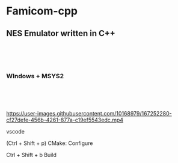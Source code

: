 # Famicom-cpp

## NES Emulator written in C++

<br><br><br>

### WIndows + MSYS2

<br><br><br>


https://user-images.githubusercontent.com/10168979/167252280-cf27defe-456b-4261-877a-c19ef5543edc.mp4





vscode  

(Ctrl + Shift + p)
CMake: Configure

Ctrl + Shift + b
Build


